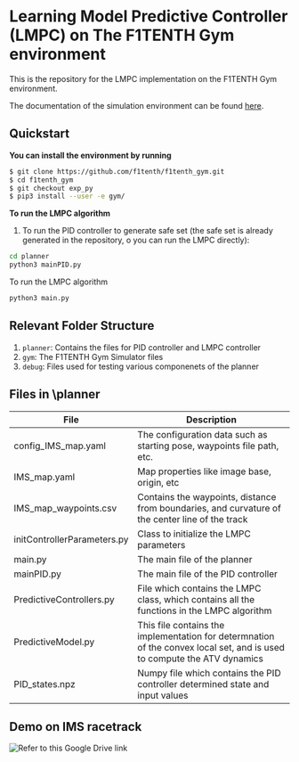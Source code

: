 # Learning Model Predictive Controller (LMPC) on The F1TENTH Gym environment

This is the repository for the LMPC implementation on the F1TENTH Gym environment.


The documentation of the simulation environment can be found [here](https://f1tenth-gym.readthedocs.io/en/latest/).

## Quickstart
**You can install the environment by running**

```bash
$ git clone https://github.com/f1tenth/f1tenth_gym.git
$ cd f1tenth_gym
$ git checkout exp_py
$ pip3 install --user -e gym/
```

**To run the LMPC algorithm**
1. To run the PID controller to generate safe set (the safe set is already generated in the repository, o you can run the LMPC directly):
```bash
cd planner
python3 mainPID.py
```
To run the LMPC algorithm
```bash
python3 main.py
```

## Relevant Folder Structure

1. `planner`: Contains the files for PID controller and LMPC controller
2. `gym`: The F1TENTH Gym Simulator files
3. `debug`: Files used for testing various componenets of the planner


## Files in \planner
| File | Description |
|----|----|
config_IMS_map.yaml   | The configuration data such as starting pose, waypoints file path, etc.
IMS_map.yaml | Map properties like image base, origin, etc
IMS_map_waypoints.csv | Contains the waypoints, distance from boundaries, and curvature of the center line of the track
initControllerParameters.py | Class to initialize the LMPC parameters
main.py | The main file of the planner
mainPID.py | The main file of the PID controller
PredictiveControllers.py | File which contains the LMPC class, which contains all the functions in the LMPC algorithm
PredictiveModel.py | This file contains the implementation for determnation of the convex local set, and is used to compute the ATV dynamics
PID_states.npz | Numpy file which contains the PID controller determined state and input values

## Demo on IMS racetrack
![Refer to this Google Drive link](https://drive.google.com/file/d/1OYTzROvC-OkJf8rAm6VVvPmjtx9mfA9g/view?usp=sharing)

<!-- ## Citing
If you find this Gym environment useful, please consider citing:

```
@inproceedings{okelly2020f1tenth,
  title={F1TENTH: An Open-source Evaluation Environment for Continuous Control and Reinforcement Learning},
  author={O’Kelly, Matthew and Zheng, Hongrui and Karthik, Dhruv and Mangharam, Rahul},
  booktitle={NeurIPS 2019 Competition and Demonstration Track},
  pages={77--89},
  year={2020},
  organization={PMLR}
}
``` -->
